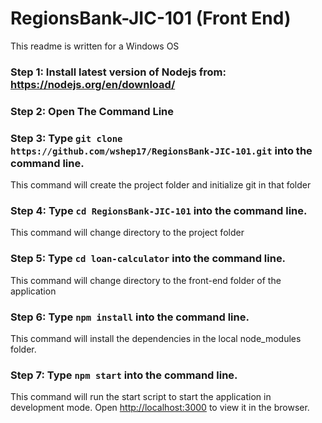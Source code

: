 # RegionsBank-JIC-101 (Front End)
This readme is written for a Windows OS

### Step 1: Install latest version of Nodejs from: https://nodejs.org/en/download/

### Step 2: Open The Command Line

### Step 3: Type `git clone https://github.com/wshep17/RegionsBank-JIC-101.git` into the command line.
This command will create the project folder and initialize git in that folder

### Step 4: Type `cd RegionsBank-JIC-101` into the command line.
This command will change directory to the project folder

### Step 5: Type `cd loan-calculator` into the command line.
This command will change directory to the front-end folder of the application

### Step 6: Type `npm install` into the command line.
This command will install the dependencies in the local node_modules folder.

### Step 7: Type `npm start` into the command line.
This command will run the start script to start the application in development mode.
Open [http://localhost:3000](http://localhost:3000) to view it in the browser.

